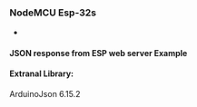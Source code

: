 ### NodeMCU Esp-32s 
+
#### JSON response from ESP web server Example

#### Extranal Library:
ArduinoJson 6.15.2 